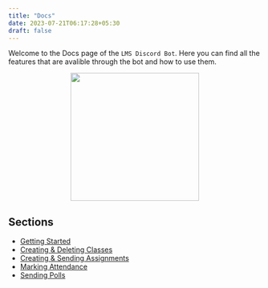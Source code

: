 ```yaml
---
title: "Docs"
date: 2023-07-21T06:17:28+05:30
draft: false
---
```


Welcome to the Docs page of the `LMS Discord Bot`. Here you can find all the features that are avalible through the bot and how to use them.

<div style="display:flex; justify-content:center">
<img src="/docs/lms.png" style="height:256px">
</div>

## Sections

-   [Getting Started](getting-started)
-   [Creating & Deleting Classes](classes)
-   [Creating & Sending Assignments](assignments)
-   [Marking Attendance](attendance)
-   [Sending Polls](polls)
